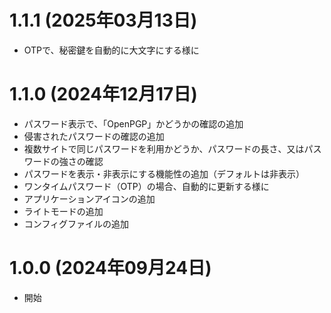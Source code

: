 # 1.1.1 (2025年03月13日)
* OTPで、秘密鍵を自動的に大文字にする様に

# 1.1.0 (2024年12月17日)
* パスワード表示で、「OpenPGP」かどうかの確認の追加
* 侵害されたパスワードの確認の追加
* 複数サイトで同じパスワードを利用かどうか、パスワードの長さ、又はパスワードの強さの確認
* パスワードを表示・非表示にする機能性の追加（デフォルトは非表示）
* ワンタイムパスワード（OTP）の場合、自動的に更新する様に
* アプリケーションアイコンの追加
* ライトモードの追加
* コンフィグファイルの追加

# 1.0.0 (2024年09月24日)
* 開始
